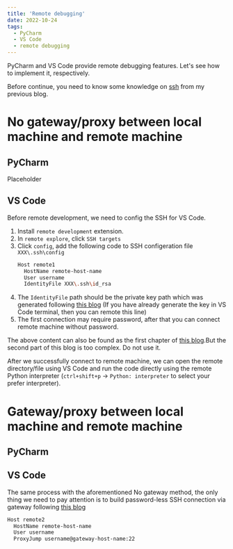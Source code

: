 ```yaml
---
title: 'Remote debugging'
date: 2022-10-24
tags:
  - PyCharm
  - VS Code
  - remote debugging
---
```


PyCharm and VS Code provide remote debugging features. Let's see how to implement it, respectively. 

Before continue, you need to know some knowledge on [ssh](https://jingnan-jia.github.io/technical_blog/2022-10-24-ssh/) from my previous blog.




# No gateway/proxy between local machine and remote machine

## PyCharm
Placeholder


## VS Code
Before remote development, we need to config the SSH for VS Code.
1. Install `remote development` extension.
2. In `remote explore`, click `SSH targets`
3. Click `config`, add the following code to SSH configeration file `XXX\.ssh\config` 
    ```bash
    Host remote1
      HostName remote-host-name
      User username
      IdentityFile XXX\.ssh\id_rsa
    ```
4. The `IdentityFile` path should be the private key path which was generated following [this blog](_technical_blog/2022-10-24-ssh.md) (If you have already generate the key in VS Code terminal, then you can remote this line)
5. The first connection may require password, after that you can connect remote machine without password.
  
The above content can also be found as the first chapter of [this blog](https://zhuanlan.zhihu.com/p/385073692).But the second part of this blog is too complex. Do not use it.

After we successfully connect to remote machine, we can open the remote directory/file using VS Code and run the code directly using the remote Python interpreter (`ctrl+shift+p` -> `Python: interpreter` to select your prefer interpreter).



# Gateway/proxy between local machine and remote machine

## PyCharm


## VS Code
The same process with the aforementioned No gateway method, the only thing we need to pay attention is to build password-less SSH connection via gateway following [this blog](https://pubappslu.atlassian.net/wiki/spaces/HPCWIKI/pages/37748788/Login+to+ALICE+or+SHARK+from+Linux#Making-logins-even-more-convenient-with-ssh-keys)
```bash
Host remote2
  HostName remote-host-name
  User username
  ProxyJump username@gateway-host-name:22
```